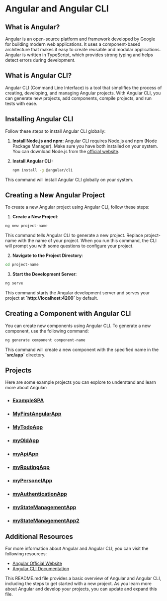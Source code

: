 # Angular and Angular CLI

## What is Angular?

Angular is an open-source platform and framework developed by Google for building modern web applications. It uses a component-based architecture that makes it easy to create reusable and modular applications. Angular is written in TypeScript, which provides strong typing and helps detect errors during development.

## What is Angular CLI?

Angular CLI (Command Line Interface) is a tool that simplifies the process of creating, developing, and managing Angular projects. With Angular CLI, you can generate new projects, add components, compile projects, and run tests with ease.

## Installing Angular CLI

Follow these steps to install Angular CLI globally:

1. **Install Node.js and npm:** Angular CLI requires Node.js and npm (Node Package Manager). Make sure you have both installed on your system. You can download Node.js from the [official website](https://nodejs.org/).

2. **Install Angular CLI:**
   ```bash
   npm install -g @angular/cli
   ```
This command will install Angular CLI globally on your system.

## Creating a New Angular Project

To create a new Angular project using Angular CLI, follow these steps:

1. **Create a New Project**:

```bash
ng new project-name
```
This command tells Angular CLI to generate a new project. Replace project-name with the name of your project. When you run this command, the CLI will prompt you with some questions to configure your project.

2. **Navigate to the Project Directory**:

```bash
cd project-name
```

3. **Start the Development Server**:

```bash
ng serve
```

This command starts the Angular development server and serves your project at **\`http://localhost:4200`** by default.

## Creating a Component with Angular CLI

You can create new components using Angular CLI. To generate a new component, use the following command:

```bash
ng generate component component-name
```

This command will create a new component with the specified name in the **\`src/app`** directory.

## Projects

Here are some example projects you can explore to understand and learn more about Angular:

- ### [ExampleSPA](https://github.com/mfurkanayhan/senior-dotnet-developer-roadmap/tree/main/07.Angular/ExampleSPA)

- ### [MyFirstAngularApp](https://github.com/mfurkanayhan/senior-dotnet-developer-roadmap/tree/main/07.Angular/MyFirstAngularApp)

- ### [MyTodoApp](https://github.com/mfurkanayhan/senior-dotnet-developer-roadmap/tree/main/07.Angular/MyTodoApp)

- ### [myOldApp](https://github.com/mfurkanayhan/senior-dotnet-developer-roadmap/tree/main/07.Angular/myOldApp)

- ### [myApiApp](https://github.com/mfurkanayhan/senior-dotnet-developer-roadmap/tree/main/07.Angular/myApiApp)

- ### [myRoutingApp](https://github.com/mfurkanayhan/senior-dotnet-developer-roadmap/tree/main/07.Angular/myRoutingApp)

- ### [myPersonelApp](https://github.com/mfurkanayhan/senior-dotnet-developer-roadmap/tree/main/07.Angular/myPersonelApp)

- ### [myAuthenticationApp](https://github.com/mfurkanayhan/senior-dotnet-developer-roadmap/tree/main/07.Angular/myAuthenticationApp)

- ### [myStateManagementApp](https://github.com/mfurkanayhan/senior-dotnet-developer-roadmap/tree/main/07.Angular/myStateManagementApp)

- ### [myStateManagementApp2](https://github.com/mfurkanayhan/senior-dotnet-developer-roadmap/tree/main/07.Angular/myStateManagementApp2)

## Additional Resources
For more information about Angular and Angular CLI, you can visit the following resources:

- [Angular Official Website](https://angular.io/)
- [Angular CLI Documentation](https://angular.io/cli)

This README.md file provides a basic overview of Angular and Angular CLI, including the steps to get started with a new project. As you learn more about Angular and develop your projects, you can update and expand this file.
